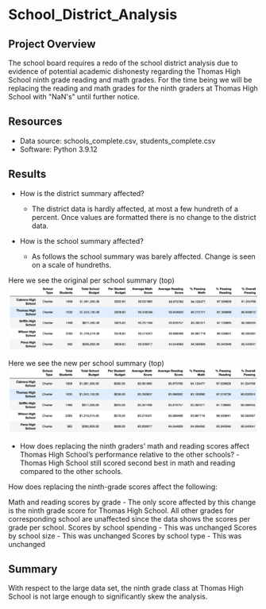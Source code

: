 # School_District_Analysis

## Project Overview
The school board requires a redo of the school district analysis due to evidence of potential academic dishonesty regarding the Thomas High School ninth grade reading and math grades. For the time being we will be replacing the reading and math grades for the ninth graders at Thomas High School with "NaN's" until further notice. 

## Resources
-   Data source: schools_complete.csv, students_complete.csv
-   Software: Python 3.9.12 

## Results
- How is the district summary affected?
    - The district data is hardly affected, at most a few hundreth of a percent. Once values are formatted there is no change to the district data.
    
- How is the school summary affected?
    - As follows the school summary was barely affected. Change is seen on a scale of hundreths.

Here we see the original per school summary (top)
![Per School Summary Original](https://github.com/nfujikad/School_District_Analysis/blob/main/Resources/THS_orig_per_school_summary.png)

Here we see the new per school summary (top)
![Per School Summary New](https://github.com/nfujikad/School_District_Analysis/blob/main/Resources/THS_new_per_school_summary.png)

- How does replacing the ninth graders’ math and reading scores affect Thomas High School’s performance relative to the other schools?
    -Thomas High School still scored second best in math and reading compared to the other schools.

How does replacing the ninth-grade scores affect the following:

Math and reading scores by grade
    - The only score affected by this change is the ninth grade score for Thomas High School. All other grades for corresponding school are unaffected since the data shows the scores per grade per school. 
Scores by school spending
    - This was unchanged 
Scores by school size
    - This was unchanged
Scores by school type
    - This was unchanged

## Summary
With respect to the large data set, the ninth grade class at Thomas High School is not large enough to significantly skew the analysis. 
